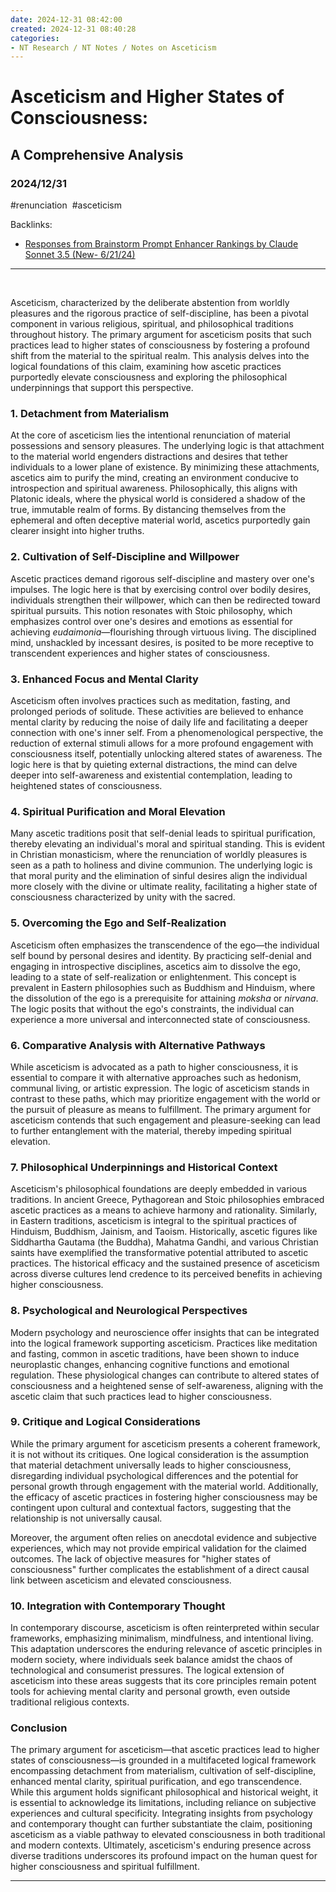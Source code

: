 ```yaml
---
date: 2024-12-31 08:42:00
created: 2024-12-31 08:40:28
categories:
- NT Research / NT Notes / Notes on Asceticism
---
```


# **Asceticism and Higher States of Consciousness:** 

## **A Comprehensive Analysis**

### 2024/12/31

#renunciation  #asceticism

Backlinks:

- [Responses from Brainstorm Prompt Enhancer Rankings by Claude Sonnet 3.5 (New- 6/21/24)](Responses%20from%20Brainstorm%20Prompt%20Enhancer%20Rankings%20by%20Claude%20Sonnet%203.5%20\(New-%2062124\).md)

* * *

<br>

Asceticism, characterized by the deliberate abstention from worldly pleasures and the rigorous practice of self-discipline, has been a pivotal component in various religious, spiritual, and philosophical traditions throughout history. The primary argument for asceticism posits that such practices lead to higher states of consciousness by fostering a profound shift from the material to the spiritual realm. This analysis delves into the logical foundations of this claim, examining how ascetic practices purportedly elevate consciousness and exploring the philosophical underpinnings that support this perspective.

### **1\. Detachment from Materialism**

At the core of asceticism lies the intentional renunciation of material possessions and sensory pleasures. The underlying logic is that attachment to the material world engenders distractions and desires that tether individuals to a lower plane of existence. By minimizing these attachments, ascetics aim to purify the mind, creating an environment conducive to introspection and spiritual awareness. Philosophically, this aligns with Platonic ideals, where the physical world is considered a shadow of the true, immutable realm of forms. By distancing themselves from the ephemeral and often deceptive material world, ascetics purportedly gain clearer insight into higher truths.

### **2\. Cultivation of Self-Discipline and Willpower**

Ascetic practices demand rigorous self-discipline and mastery over one's impulses. The logic here is that by exercising control over bodily desires, individuals strengthen their willpower, which can then be redirected toward spiritual pursuits. This notion resonates with Stoic philosophy, which emphasizes control over one's desires and emotions as essential for achieving _eudaimonia_—flourishing through virtuous living. The disciplined mind, unshackled by incessant desires, is posited to be more receptive to transcendent experiences and higher states of consciousness.

### **3\. Enhanced Focus and Mental Clarity**

Asceticism often involves practices such as meditation, fasting, and prolonged periods of solitude. These activities are believed to enhance mental clarity by reducing the noise of daily life and facilitating a deeper connection with one's inner self. From a phenomenological perspective, the reduction of external stimuli allows for a more profound engagement with consciousness itself, potentially unlocking altered states of awareness. The logic here is that by quieting external distractions, the mind can delve deeper into self-awareness and existential contemplation, leading to heightened states of consciousness.

### **4\. Spiritual Purification and Moral Elevation**

Many ascetic traditions posit that self-denial leads to spiritual purification, thereby elevating an individual's moral and spiritual standing. This is evident in Christian monasticism, where the renunciation of worldly pleasures is seen as a path to holiness and divine communion. The underlying logic is that moral purity and the elimination of sinful desires align the individual more closely with the divine or ultimate reality, facilitating a higher state of consciousness characterized by unity with the sacred.

### **5\. Overcoming the Ego and Self-Realization**

Asceticism often emphasizes the transcendence of the ego—the individual self bound by personal desires and identity. By practicing self-denial and engaging in introspective disciplines, ascetics aim to dissolve the ego, leading to a state of self-realization or enlightenment. This concept is prevalent in Eastern philosophies such as Buddhism and Hinduism, where the dissolution of the ego is a prerequisite for attaining _moksha_ or _nirvana_. The logic posits that without the ego's constraints, the individual can experience a more universal and interconnected state of consciousness.

### **6\. Comparative Analysis with Alternative Pathways**

While asceticism is advocated as a path to higher consciousness, it is essential to compare it with alternative approaches such as hedonism, communal living, or artistic expression. The logic of asceticism stands in contrast to these paths, which may prioritize engagement with the world or the pursuit of pleasure as means to fulfillment. The primary argument for asceticism contends that such engagement and pleasure-seeking can lead to further entanglement with the material, thereby impeding spiritual elevation.

### **7\. Philosophical Underpinnings and Historical Context**

Asceticism's philosophical foundations are deeply embedded in various traditions. In ancient Greece, Pythagorean and Stoic philosophies embraced ascetic practices as a means to achieve harmony and rationality. Similarly, in Eastern traditions, asceticism is integral to the spiritual practices of Hinduism, Buddhism, Jainism, and Taoism. Historically, ascetic figures like Siddhartha Gautama (the Buddha), Mahatma Gandhi, and various Christian saints have exemplified the transformative potential attributed to ascetic practices. The historical efficacy and the sustained presence of asceticism across diverse cultures lend credence to its perceived benefits in achieving higher consciousness.

### **8\. Psychological and Neurological Perspectives**

Modern psychology and neuroscience offer insights that can be integrated into the logical framework supporting asceticism. Practices like meditation and fasting, common in ascetic traditions, have been shown to induce neuroplastic changes, enhancing cognitive functions and emotional regulation. These physiological changes can contribute to altered states of consciousness and a heightened sense of self-awareness, aligning with the ascetic claim that such practices lead to higher consciousness.

### **9\. Critique and Logical Considerations**

While the primary argument for asceticism presents a coherent framework, it is not without its critiques. One logical consideration is the assumption that material detachment universally leads to higher consciousness, disregarding individual psychological differences and the potential for personal growth through engagement with the material world. Additionally, the efficacy of ascetic practices in fostering higher consciousness may be contingent upon cultural and contextual factors, suggesting that the relationship is not universally causal.

Moreover, the argument often relies on anecdotal evidence and subjective experiences, which may not provide empirical validation for the claimed outcomes. The lack of objective measures for "higher states of consciousness" further complicates the establishment of a direct causal link between asceticism and elevated consciousness.

### **10\. Integration with Contemporary Thought**

In contemporary discourse, asceticism is often reinterpreted within secular frameworks, emphasizing minimalism, mindfulness, and intentional living. This adaptation underscores the enduring relevance of ascetic principles in modern society, where individuals seek balance amidst the chaos of technological and consumerist pressures. The logical extension of asceticism into these areas suggests that its core principles remain potent tools for achieving mental clarity and personal growth, even outside traditional religious contexts.

### **Conclusion**

The primary argument for asceticism—that ascetic practices lead to higher states of consciousness—is grounded in a multifaceted logical framework encompassing detachment from materialism, cultivation of self-discipline, enhanced mental clarity, spiritual purification, and ego transcendence. While this argument holds significant philosophical and historical weight, it is essential to acknowledge its limitations, including reliance on subjective experiences and cultural specificity. Integrating insights from psychology and contemporary thought can further substantiate the claim, positioning asceticism as a viable pathway to elevated consciousness in both traditional and modern contexts. Ultimately, asceticism's enduring presence across diverse traditions underscores its profound impact on the human quest for higher consciousness and spiritual fulfillment.

* * *